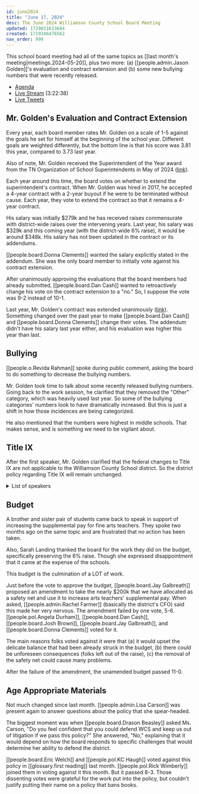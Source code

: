 ```yaml
---
id: june2024
title: "June 17, 2024"
desc: The June 2024 Williamson County School Board Meeting
updated: 1729021633684
created: 1719346476562
nav_order: 999
---
```


This school board meeting had all of the same topics as [[last month's meeting|meetings.2024-05-20]], plus two more: (a) [[people.admin.Jason Golden]]'s evaluation and contract extension and (b) some new bullying numbers that were recently released.

- [Agenda](https://meeting.boeconnect.net/Public/Agenda/566?meeting=638388)
- [Live Stream](https://www.youtube.com/watch?v=dULlpz_Krvs) (3:22:38)
- [Live Tweets](https://x.com/murribu/status/1802848273906233762)

## Mr. Golden's Evaluation and Contract Extension

Every year, each board member rates Mr. Golden on a scale of 1-5 against the goals he set for himself at the beginning of the school year. Different goals are weighted differently, but the bottom line is that his score was 3.81 this year, compared to 3.73 last year.

Also of note, Mr. Golden received the Superintendent of the Year award from the TN Organization of School Superintendents in May of 2024 ([link](https://williamsonchamber.com/uncategorized/golden-named-mid-cumberland-superintendent-of-the-year/)).

Each year around this time, the board votes on whether to extend the superintendent's contract. When Mr. Golden was hired in 2017, he accepted a 4-year contract with a 2-year buyout if he were to be terminated without cause. Each year, they vote to extend the contract so that it remains a 4-year contract.

His salary was initially $279k and he has received raises commensurate with district-wide raises over the intervening years. Last year, his salary was $329k and this coming year (with the district-wide 6% raise), it would be around $348k. His salary has not been updated in the contract or its addendums.

[[people.board.Donna Clements]] wanted the salary explicitly stated in the addendum. She was the only board member to initially vote against his contract extension.

After unanimously approving the evaluations that the board members had already submitted, [[people.board.Dan Cash]] wanted to retroactively change his vote on the contract extension to a "no." So, I suppose the vote was 9-2 instead of 10-1.

Last year, Mr. Golden's contract was extended unanimously ([link](https://x.com/murribu/status/1670948052222312448)). Something changed over the past year to make [[people.board.Dan Cash]] and [[people.board.Donna Clements]] change their votes. The addendum didn't have his salary last year either, and his evaluation was higher this year than last.

## Bullying

[[people.o.Revida Rahman]] spoke during public comment, asking the board to do something to decrease the bullying numbers.

Mr. Golden took time to talk about some recently released bullying numbers. Going back to the work session, he clarified that they removed the "Other" category, which was heavily used last year. So some of the bullying categories' numbers look to have dramatically increased. But this is just a shift in how those incidences are being categorized.

He also mentioned that the numbers were highest in middle schools. That makes sense, and is something we need to be vigilant about.

## Title IX

After the first speaker, Mr. Golden clarified that the federal changes to Title IX are not applicable to the Williamson County School district. So the district policy regarding Title IX will remain unchanged.

<details>
<summary>List of speakers</summary>

#### Supporting LGBTQ

- Spencer Lyst
- Heather Thomas
- a student
- [[people.o.Josh Scott]]

#### Against LGBTQ

- [[people.pol.Bill Petty]]
- Noah Krieg
- Genevieve Pahos
- Jenny Caparos

</details>

## Budget

A brother and sister pair of students came back to speak in support of increasing the supplemental pay for fine arts teachers. They spoke two months ago on the same topic and are frustrated that no action has been taken.

Also, Sarah Landing thanked the board for the work they did on the budget, specifically preserving the 6% raise. Though she expressed disappointment that it came at the expense of the schools.

This budget is the culmination of a LOT of work.

Just before the vote to approve the budget, [[people.board.Jay Galbreath]] proposed an amendment to take the nearly $200k that we have allocated as a safety net and use it to increase arts teachers' supplemental pay. When asked, [[people.admin.Rachel Farmer]] (basically the district's CFO) said this made her very nervous. The amendment failed by one vote, 5-6. [[people.pol.Angela Durham]], [[people.board.Dan Cash]], [[people.board.Josh Brown]], [[people.board.Jay Galbreath]], and [[people.board.Donna Clements]] voted for it.

The main reasons folks voted against it were that (a) it would upset the delicate balance that had been already struck in the budget, (b) there could be unforeseen consequences (folks left out of the raise), (c) the removal of the safety net could cause many problems.

After the failure of the amendment, the unamended budget passed 11-0.

## Age Appropriate Materials

Not much changed since last month. [[people.admin.Lisa Carson]] was present again to answer questions about the policy that she spear-headed.

The biggest moment was when [[people.board.Drason Beasley]] asked Ms. Carson, "Do you feel confident that you could defend WCS and keep us out of litigation if we pass this policy?" She answered, "No," explaining that it would depend on how the board responds to specific challenges that would determine her ability to defend the district.

[[people.board.Eric Welch]] and [[people.pol.KC Haugh]] voted against this policy in [[glossary.first reading]] last month. [[people.pol.Rick Wimberly]] joined them in voting against it this month. But it passed 8-3. Those dissenting votes were grateful for the work put into the policy, but couldn't justify putting their name on a policy that bans books.
